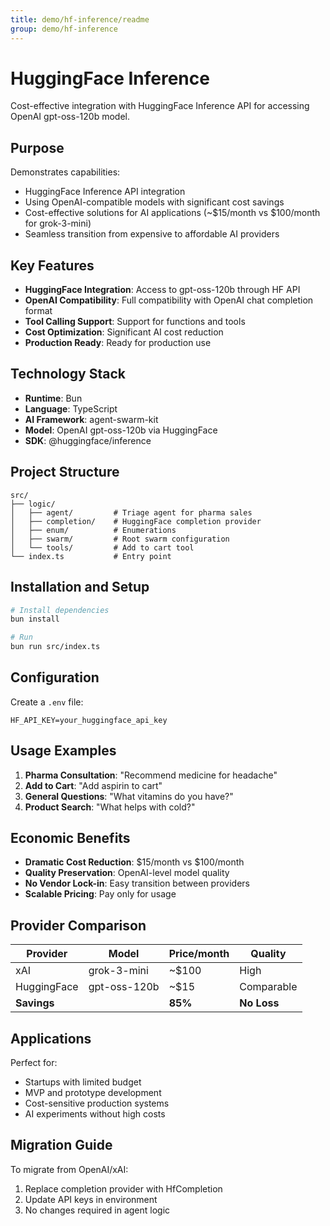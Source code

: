 ```yaml
---
title: demo/hf-inference/readme
group: demo/hf-inference
---
```


# HuggingFace Inference

Cost-effective integration with HuggingFace Inference API for accessing OpenAI gpt-oss-120b model.

## Purpose

Demonstrates capabilities:
- HuggingFace Inference API integration
- Using OpenAI-compatible models with significant cost savings
- Cost-effective solutions for AI applications (~$15/month vs $100/month for grok-3-mini)
- Seamless transition from expensive to affordable AI providers

## Key Features

- **HuggingFace Integration**: Access to gpt-oss-120b through HF API
- **OpenAI Compatibility**: Full compatibility with OpenAI chat completion format
- **Tool Calling Support**: Support for functions and tools
- **Cost Optimization**: Significant AI cost reduction
- **Production Ready**: Ready for production use

## Technology Stack

- **Runtime**: Bun
- **Language**: TypeScript
- **AI Framework**: agent-swarm-kit
- **Model**: OpenAI gpt-oss-120b via HuggingFace
- **SDK**: @huggingface/inference

## Project Structure

```
src/
├── logic/
│   ├── agent/         # Triage agent for pharma sales
│   ├── completion/    # HuggingFace completion provider
│   ├── enum/          # Enumerations
│   ├── swarm/         # Root swarm configuration
│   └── tools/         # Add to cart tool
└── index.ts           # Entry point
```

## Installation and Setup

```bash
# Install dependencies
bun install

# Run
bun run src/index.ts
```

## Configuration

Create a `.env` file:

```env
HF_API_KEY=your_huggingface_api_key
```

## Usage Examples

1. **Pharma Consultation**: "Recommend medicine for headache"
2. **Add to Cart**: "Add aspirin to cart"
3. **General Questions**: "What vitamins do you have?"
4. **Product Search**: "What helps with cold?"

## Economic Benefits

- **Dramatic Cost Reduction**: $15/month vs $100/month
- **Quality Preservation**: OpenAI-level model quality
- **No Vendor Lock-in**: Easy transition between providers
- **Scalable Pricing**: Pay only for usage

## Provider Comparison

| Provider | Model | Price/month | Quality |
|----------|-------|-------------|----------|
| xAI | grok-3-mini | ~$100 | High |
| HuggingFace | gpt-oss-120b | ~$15 | Comparable |
| **Savings** | | **85%** | **No Loss** |

## Applications

Perfect for:
- Startups with limited budget
- MVP and prototype development
- Cost-sensitive production systems
- AI experiments without high costs

## Migration Guide

To migrate from OpenAI/xAI:
1. Replace completion provider with HfCompletion
2. Update API keys in environment
3. No changes required in agent logic